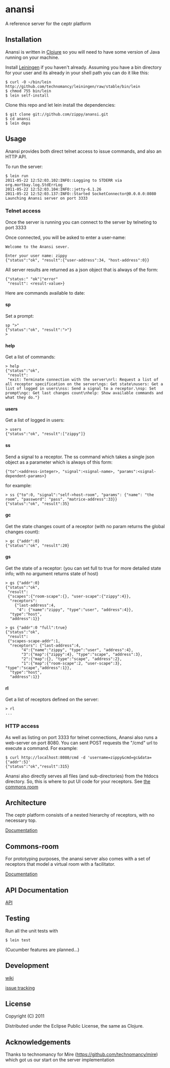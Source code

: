 # anansi

A reference server for the ceptr platform

## Installation

Anansi is written in [Clojure](http://clojure.org/) so you will need to 
have some version of Java running on your machine.

Install [Leiningen](http://github.com/technomancy/leiningen) if you
haven't already.  Assuming you have a bin directory for your user and
its already in your shell path you can do it like this:

    $ curl -O ~/bin/lein http://github.com/technomancy/leiningen/raw/stable/bin/lein
    $ chmod 755 bin/lein
    $ lein self-install

Clone this repo and let lein install the dependencies:

    $ git clone git://github.com/zippy/anansi.git
    $ cd anansi
    $ lein deps

## Usage

Anansi provides both direct telnet access to issue commands, and also an HTTP API.

To run the server:

    $ lein run
    2011-05-22 12:52:03.102:INFO::Logging to STDERR via org.mortbay.log.StdErrLog
    2011-05-22 12:52:03.104:INFO::jetty-6.1.26
    2011-05-22 12:52:03.137:INFO::Started SocketConnector@0.0.0.0:8080
    Launching Anansi server on port 3333
    

### Telnet access

Once the server is running you can connect to the server by telneting to port 3333

Once connected, you will be asked to enter a user-name:
    
    Welcome to the Anansi sever.

    Enter your user name: zippy
    {"status":"ok", "result":{"user-address":34, "host-address":0}}

All server results are returned as a json object that is always of the form:

    {"status:" "ok"|"error"
     "result": <result-value>}

Here are commands available to date:

#### sp

Set a prompt:

    sp ">"
    {"status":"ok", "result":">"}
    >

#### help

Get a list of commands:

    > help
    {"status":"ok",
     "result":
     "exit: Terminate connection with the server\nrl: Request a list of all receptor specification on the server\ngs: Get state\nusers: Get a list of logged in users\nss: Send a signal to a receptor.\nsp: Set prompt\ngc: Get last changes count\nhelp: Show available commands and what they do."}
    

#### users

Get a list of logged in users:

    > users
    {"status":"ok", "result":["zippy"]}

#### ss

Send a signal to a receptor.  The ss command which takes a single json object as a parameter which is always of this form:

    {"to":<address-integer>, "signal":<signal-name>, "params":<signal-dependent-params>}

for example:

    > ss {"to":0, "signal":"self->host-room", "params": {"name": "the room", "password": "pass", "matrice-address":33}}
    {"status":"ok", "result":35}

#### gc

Get the state changes count of a receptor (with no param returns the global changes count):

    > gc {"addr":0}
    {"status":"ok", "result":20}

#### gs

Get the state of a receptor: (you can set full to true for more detailed state info; with no argument returns state of host)

    > gs {"addr":0}
    {"status":"ok",
     "result":
     {"scapes":{"room-scape":{}, "user-scape":{"zippy":4}},
      "receptors":
        {"last-address":4, 
         "4": {"name":"zippy", "type":"user", "address":4}},
      "type":"host",
      "address":1}}

    > gs {"addr":0 "full":true}
    {"status":"ok",
     "result":
     {"scapes-scape-addr":1,
      "receptors": {"last-address":4,
           "4":{"name":"zippy", "type":"user", "address":4},
           "3":{"map":{"zippy":4}, "type":"scape", "address":3},
           "2":{"map":{}, "type":"scape", "address":2},
           "1":{"map":{"room-scape":2, "user-scape":3}, "type":"scape","address":1}},
      "type":"host",
      "address":1}}

#### rl

Get a list of receptors defined on the server:

    > rl
    ...

### HTTP access

As well as listing on port 3333 for telnet connections, Anansi also runs a web-server on port 8080.  You can sent POST requests the "/cmd" url to execute a command.  For example:

    $ curl http://localhost:8080/cmd -d 'username=zippy&cmd=gc&data={"addr":5}'
    {"status":"ok","result":315}

Anansi also directly serves all files (and sub-directories) from the htdocs directory.  So, this is where to put UI code for your receptors.  See [the commons room](https://github.com/metacurrency/Commons-Room-UI)

## Architecture

The ceptr platform consists of a nested hierarchy of receptors, with no necessary top.

[Documentation](https://github.com/zippy/anansi/blob/master/README-ceptr-architecture.markdown)
 

## Commons-room

For prototyping purposes, the anansi server also comes with a set of receptors that model a virtual room with a facilitator.

[Documentation](https://github.com/zippy/anansi/blob/master/README-commons-room.markdown)

## API Documentation

[API](http://zippy.github.com/anansi/)

## Testing

Run all the unit tests with 

    $ lein test

(Cucumber features are planned...)

## Development

[wiki](https://github.com/zippy/anansi/wiki)

[issue tracking](https://secure.bettermeans.com/projects/1157)


## License

Copyright (C) 2011

Distributed under the Eclipse Public License, the same as Clojure.

## Acknowledgements

Thanks to technomancy for Mire (https://github.com/technomancy/mire)
which got us our start on the server implementation
